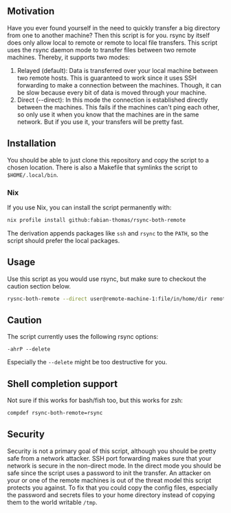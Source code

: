 ## Motivation
Have you ever found yourself in the need to quickly transfer a big directory from one to another machine?
Then this script is for you.
rsync by itself does only allow local to remote or remote to local file transfers.
This script uses the rsync daemon mode to transfer files between two remote machines.
Thereby, it supports two modes:
1. Relayed (default): Data is transferred over your local machine between two remote hosts.
   This is guaranteed to work since it uses SSH forwarding to make a connection between the machines.
   Though, it can be slow because every bit of data is moved through your machine.
2. Direct (--direct): In this mode the connection is established directly between the machines.
   This fails if the machines can't ping each other, so only use it when you know that the machines are in the same network.
   But if you use it, your transfers will be pretty fast.

## Installation
You should be able to just clone this repository and copy the script to a chosen location.
There is also a Makefile that symlinks the script to `$HOME/.local/bin`.

### Nix

If you use Nix, you can install the script permanently with:
``` sh
nix profile install github:fabian-thomas/rsync-both-remote
```

The derivation appends packages like `ssh` and `rsync` to the `PATH`, so the script should prefer the local packages.

## Usage
Use this script as you would use rsync, but make sure to checkout the caution section below.
```sh
rysnc-both-remote --direct user@remote-machine-1:file/in/home/dir remote-machine-2:
```

## Caution
The script currently uses the following rsync options:
```
-ahrP --delete
```
Especially the `--delete` might be too destructive for you.

## Shell completion support
Not sure if this works for bash/fish too, but this works for zsh:
``` sh
compdef rsync-both-remote=rsync
```

## Security
Security is not a primary goal of this script, although you should be pretty safe from a network attacker.
SSH port forwarding makes sure that your network is secure in the non-direct mode.
In the direct mode you should be safe since the script uses a password to init the transfer.
An attacker on your or one of the remote machines is out of the threat model this script protects you against.
To fix that you could copy the config files, especially the password and secrets files to your home directory instead of copying them to the world writable `/tmp`.
